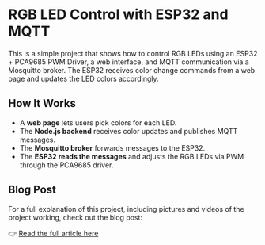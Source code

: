 # RGB LED Control with ESP32 and MQTT

This is a simple project that shows how to control RGB LEDs using an ESP32 + PCA9685 PWM Driver, a web interface, and MQTT communication via a Mosquitto broker. The ESP32 receives color change commands from a web page and updates the LED colors accordingly.

## How It Works

- A **web page** lets users pick colors for each LED.
- The **Node.js backend** receives color updates and publishes MQTT messages.
- The **Mosquitto broker** forwards messages to the ESP32.
- The **ESP32 reads the messages** and adjusts the RGB LEDs via PWM through the PCA9685 driver.

## Blog Post

For a full explanation of this project, including pictures and videos of the project working, check out the blog post:

👉 [Read the full article here](https://gmadalosso.hashnode.dev/project-web-app-to-control-rgb-leds-using-an-esp32-and-a-pca9685-pwm-driver)
